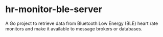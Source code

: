 # hr-monitor-ble-server
A Go project to retrieve data from Bluetooth Low Energy (BLE) heart rate monitors and make it available to message brokers or databases.
